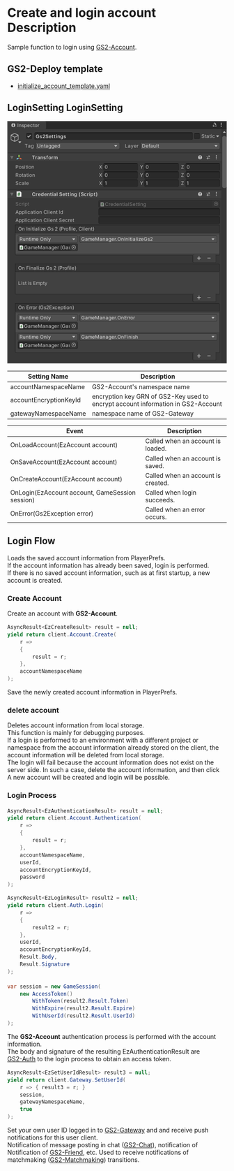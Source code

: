# Create and login account Description

Sample function to login using [GS2-Account](https://app.gs2.io/docs/en/index.html#gs2-account).

## GS2-Deploy template

- [initialize_account_template.yaml](../Templates/initialize_account_template.yaml)

## LoginSetting LoginSetting

![Login](Gs2Settings.png)

| Setting Name | Description |
--------|-----
| accountNamespaceName | GS2-Account's namespace name
| accountEncryptionKeyId | encryption key GRN of GS2-Key used to encrypt account information in GS2-Account
| gatewayNamespaceName | namespace name of GS2-Gateway

| Event | Description |
---------|------
| OnLoadAccount(EzAccount account) | Called when an account is loaded. | OnLoadAccount(EzAccount account)
| OnSaveAccount(EzAccount account) | Called when an account is saved. | OnSaveAccount(EzAccount account)
| OnCreateAccount(EzAccount account) | Called when an account is created. | OnCreateAccount(EzAccount account)
| OnLogin(EzAccount account, GameSession session) | Called when login succeeds. | OnLogin(EzAccount account, GameSession session)
| OnError(Gs2Exception error) | Called when an error occurs. | OnError(Gs2Exception error)

## Login Flow

Loads the saved account information from PlayerPrefs.  
If the account information has already been saved, login is performed.  
If there is no saved account information, such as at first startup, a new account is created.

### Create Account

Create an account with __GS2-Account__.

```c#
AsyncResult<EzCreateResult> result = null;
yield return client.Account.Create(
    r =>
    {
        result = r;
    },
    accountNamespaceName
);
```

Save the newly created account information in PlayerPrefs.

### delete account

Deletes account information from local storage.  
This function is mainly for debugging purposes.  
If a login is performed to an environment with a different project or namespace from the account information already stored on the client, the account information will be deleted from local storage.  
The login will fail because the account information does not exist on the server side. In such a case, delete the account information, and then click  
A new account will be created and login will be possible.

### Login Process

```c#
AsyncResult<EzAuthenticationResult> result = null;
yield return client.Account.Authentication(
    r =>
    {
        result = r;
    },
    accountNamespaceName,
    userId,
    accountEncryptionKeyId,
    password
);
```

```c#
AsyncResult<EzLoginResult> result2 = null;
yield return client.Auth.Login(
    r =>
    {
        result2 = r;
    },
    userId,
    accountEncryptionKeyId,
    Result.Body,
    Result.Signature
);

var session = new GameSession(
    new AccessToken()
        WithToken(result2.Result.Token)
        WithExpire(result2.Result.Expire)
        WithUserId(result2.Result.UserId)
);
```

The __GS2-Account__ authentication process is performed with the account information.  
The body and signature of the resulting EzAuthenticationResult are  
[GS2-Auth](https://app.gs2.io/docs/en/index.html#gs2-auth) to the login process to obtain an access token.

```c#
AsyncResult<EzSetUserIdResult> result3 = null;
yield return client.Gateway.SetUserId(
    r => { result3 = r; }
    session,
    gatewayNamespaceName,
    true
);
```

Set your own user ID logged in to [GS2-Gateway](https://app.gs2.io/docs/en/index.html#gs2-gateway) and
and receive push notifications for this user client.  
Notification of message posting in chat ([GS2-Chat](Chat_en.md)), notification of
Notification of [GS2-Friend](Friend_en.md), etc.
Used to receive notifications of matchmaking ([GS2-Matchmaking](Matchmaking_en.md)) transitions.


